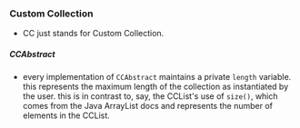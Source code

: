 ### Custom Collection

* CC just stands for Custom Collection.

##### CCAbstract

* every implementation of `CCAbstract` maintains a private `length` variable.  this represents
 the maximum length of the collection as instantiated by the user. this is in contrast to, 
 say, the CCList's use of `size()`, which comes from the Java ArrayList docs and represents 
 the number of elements in the CCList.